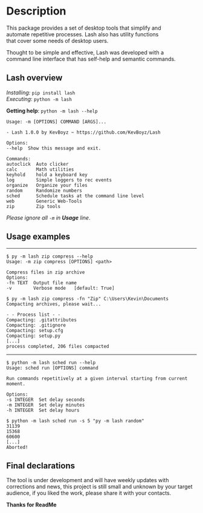 # Description
This package provides a set of desktop tools that simplify and  
automate repetitive processes. Lash also has utility functions  
that cover some needs of desktop users. 

Thought to be simple and effective, Lash was developed with a   
command line interface that has self-help and semantic commands.

## Lash overview 
_Installing:_ `pip install lash`  
_Executing_: `python -m lash`

**Getting help**: `python -m lash --help`
    
    Usage: -m [OPTIONS] COMMAND [ARGS]...

    - Lash 1.0.0 by KevBoyz ~ https://github.com/KevBoyz/Lash

    Options:
    --help  Show this message and exit.

    Commands:
    autoclick  Auto clicker
    calc       Math utilities
    keyhold    hold a keyboard key
    log        Simple loggers to rec events
    organize   Organize your files
    random     Randomize numbers
    sched      Schedule tasks at the command line level
    web        Generic Web-Tools
    zip        Zip tools

_Please ignore all `-m` in __Usage__ line_.   
## Usage examples
---
    $ py -m lash zip compress --help
    Usage: -m zip compress [OPTIONS] <path>

    Compress files in zip archive
    Options:
    -fn TEXT  Output file name
    -v        Verbose mode   [default: True]

    $ py -m lash zip compress -fn "Zip" C:\Users\Kevin\Documents
    Compacting archives, please wait...

    - - Process list - -
    Compacting: .gitattributes
    Compacting: .gitignore
    Compacting: setup.cfg
    Compacting: setup.py
    [...]
    process completed, 206 files compacted

---
    $ python -m lash sched run --help
    Usage: sched run [OPTIONS] command

    Run commands repetitively at a given interval starting from current moment.

    Options:
    -s INTEGER  Set delay seconds
    -m INTEGER  Set delay minutes
    -h INTEGER  Set delay hours

    $ python -m lash sched run -s 5 "py -m lash random"
    31139
    15368
    60600
    [...]
    Aborted!
## Final declarations
The tool is under development and will have weekly updates with corrections
and news, this project is still small and unknown by your target audience,
if you liked the work, please share it with your contacts.  

**Thanks for ReadMe**